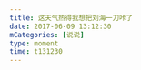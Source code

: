 ```yaml
---
title: 这天气热得我想把刘海一刀咔了
date: 2017-06-09 13:12:30
mCategories: [说说]
type: moment
time: t131230
---
```


<div id="pics-20170609131230"></div>

<script src="/lib/moment/pics.js"></script>
<script>
var data = [
    {"link": "2017-06-09_000002.jpeg", "type": "shuoshuo"}
];
picsRender(data, "pics-20170609131230");
</script>
